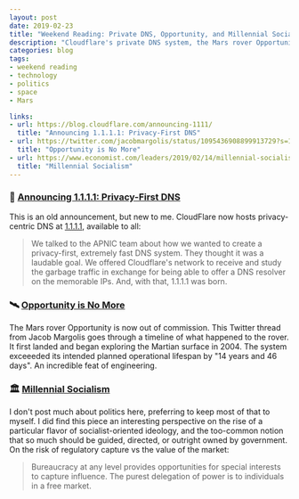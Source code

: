 ```yaml
---
layout: post
date: 2019-02-23
title: "Weekend Reading: Private DNS, Opportunity, and Millennial Socialism"
description: "Cloudflare's private DNS system, the Mars rover Opportunity is no more, and the rise of millennial socialism."
categories: blog
tags:
- weekend reading
- technology
- politics
- space
- Mars

links:
- url: https://blog.cloudflare.com/announcing-1111/
  title: "Announcing 1.1.1.1: Privacy-First DNS"
- url: https://twitter.com/jacobmargolis/status/1095436908899913729?s=12
  title: "Opportunity is No More"
- url: https://www.economist.com/leaders/2019/02/14/millennial-socialism
  title: "Millennial Socialism"
---
```


### 🔌 [Announcing 1.1.1.1: Privacy-First DNS](https://blog.cloudflare.com/announcing-1111/ "Announcing 1.1.1.1: Privacy-First DNS")

This is an old announcement, but new to me. CloudFlare now hosts privacy-centric DNS at [1.1.1.1](https://1.1.1.1/ "1.1.1.1"), available to all:

> We talked to the APNIC team about how we wanted to create a privacy-first, extremely fast DNS system. They thought it was a laudable goal. We offered Cloudflare's network to receive and study the garbage traffic in exchange for being able to offer a DNS resolver on the memorable IPs. And, with that, 1.1.1.1 was born.

### 🛰 [Opportunity is No More](https://twitter.com/jacobmargolis/status/1095436908899913729?s=12 "Opportunity is No More")

The Mars rover Opportunity is now out of commission. This Twitter thread from Jacob Margolis goes through a timeline of what happened to the rover. It first landed and began exploring the Martian surface in 2004. The system exceeeded its intended planned operational lifespan by "14 years and 46 days". An incredible feat of engineering.

### 🏛 [Millennial Socialism](https://www.economist.com/leaders/2019/02/14/millennial-socialism "Millenial Socialism")

I don't post much about politics here, preferring to keep most of that to myself. I did find this piece an interesting perspective on the rise of a particular flavor of socialist-oriented ideology, and the too-common notion that so much should be guided, directed, or outright owned by government. On the risk of regulatory capture vs the value of the market:

> Bureaucracy at any level provides opportunities for special interests to capture influence. The purest delegation of power is to individuals in a free market.
